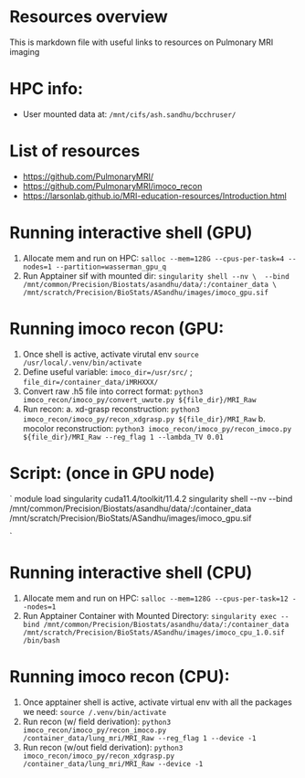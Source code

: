 # Resources overview

This is markdown file with useful links to resources on Pulmonary MRI imaging 

# HPC info: 
- User mounted data at: `/mnt/cifs/ash.sandhu/bcchruser/`


# List of resources 
- https://github.com/PulmonaryMRI/
- https://github.com/PulmonaryMRI/imoco_recon
- https://larsonlab.github.io/MRI-education-resources/Introduction.html

# Running interactive shell (GPU)
1. Allocate mem and run on HPC: `salloc --mem=128G --cpus-per-task=4 --nodes=1 --partition=wasserman_gpu_q`
2. Run Apptainer sif with mounted dir: `singularity shell --nv \ 
													--bind /mnt/common/Precision/Biostats/asandhu/data/:/container_data \ 
													/mnt/scratch/Precision/BioStats/ASandhu/images/imoco_gpu.sif`

# Running imoco recon (GPU: 
1. Once shell is active, activate virutal env `source /usr/local/.venv/bin/activate`
2. Define useful variable: `imoco_dir=/usr/src/` ; `file_dir=/container_data/iMRHXXX/` 
3. Convert raw .h5 file into correct format: `python3 imoco_recon/imoco_py/convert_uwute.py ${file_dir}/MRI_Raw`
4. Run recon: 
	a. xd-grasp reconstruction: `python3 imoco_recon/imoco_py/recon_xdgrasp.py ${file_dir}/MRI_Raw`
	b. mocolor reconstruction: `python3 imoco_recon/imoco_py/recon_imoco.py ${file_dir}/MRI_Raw --reg_flag 1 --lambda_TV 0.01`

# Script: (once in GPU node)
`
module load singularity cuda11.4/toolkit/11.4.2
singularity shell --nv --bind /mnt/common/Precision/Biostats/asandhu/data/:/container_data /mnt/scratch/Precision/BioStats/ASandhu/images/imoco_gpu.sif

`

# Running interactive shell (CPU)

1. Allocate mem and run on HPC: `salloc --mem=128G --cpus-per-task=12 --nodes=1`
2. Run Apptainer Container with Mounted Directory: `singularity exec --bind /mnt/common/Precision/Biostats/asandhu/data/:/container_data /mnt/scratch/Precision/BioStats/ASandhu/images/imoco_cpu_1.0.sif /bin/bash`

# Running imoco recon (CPU):

1. Once apptainer shell is active, activate virtual env with all the packages we need: `source /.venv/bin/activate`
2. Run recon (w/ field derivation): `python3 imoco_recon/imoco_py/recon_imoco.py /container_data/lung_mri/MRI_Raw --reg_flag 1 --device -1`
3. Run recon (w/out field derivation): `python3 imoco_recon/imoco_py/recon_xdgrasp.py /container_data/lung_mri/MRI_Raw --device -1`

